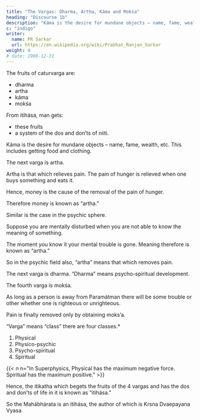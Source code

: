 ```yaml
---
title: "The Vargas: Dharma, Artha, Káma and Mokśa"
heading: "Discourse 1b"
description: "Káma is the desire for mundane objects – name, fame, wealth, etc. This includes getting food and clothing."
c: "indigo"
writer:
  name: PR Sarkar
  url: https://en.wikipedia.org/wiki/Prabhat_Ranjan_Sarkar
weight: 4
# date: 1986-12-31
---
```



 <!-- is that itikathá from which a man gets  -->

The fruits of caturvarga are:
- dharma
- artha
- káma
- mokśa

From itihása, man gets:
- these fruits
- a system of the dos and don’ts of niiti.

Káma is the desire for mundane objects – name, fame, wealth, etc. This includes getting food and clothing.

The next varga is artha.

Artha is that which relieves pain. The pain of hunger is relieved when one buys something and eats it. 

Hence, money is the cause of the removal of the pain of hunger.

Therefore money is known as “artha.” 

Similar is the case in the psychic sphere.

Suppose you are mentally disturbed when you are not able to know the meaning of something. 

The moment you know it your mental trouble is gone. Meaning therefore is known as “artha.” 

So in the psychic field also, “artha” means that which removes pain.

The next varga is dharma. “Dharma” means psycho-spiritual development.

The fourth varga is mokśa. 

As long as a person is away from Paramátman there will be some trouble or other whether one is righteous or unrighteous.

Pain is finally removed only by obtaining moks’a.

“Varga” means “class” there are four classes.*

1. Physical
2. Physico-psychic
3. Psycho-spiritual
4. Spiritual

{{< n n="In Superphysics, Physical has the maximum negative force. Spiritual has the maximum positive." >}}

Hence, the itikatha which begets the fruits of the 4 vargas and has the dos and don’ts of life in it is known as “itihása.” 

So the Mahábhárata is an itihása, the author of which is Krsna Dvaepayana Vyasa.
